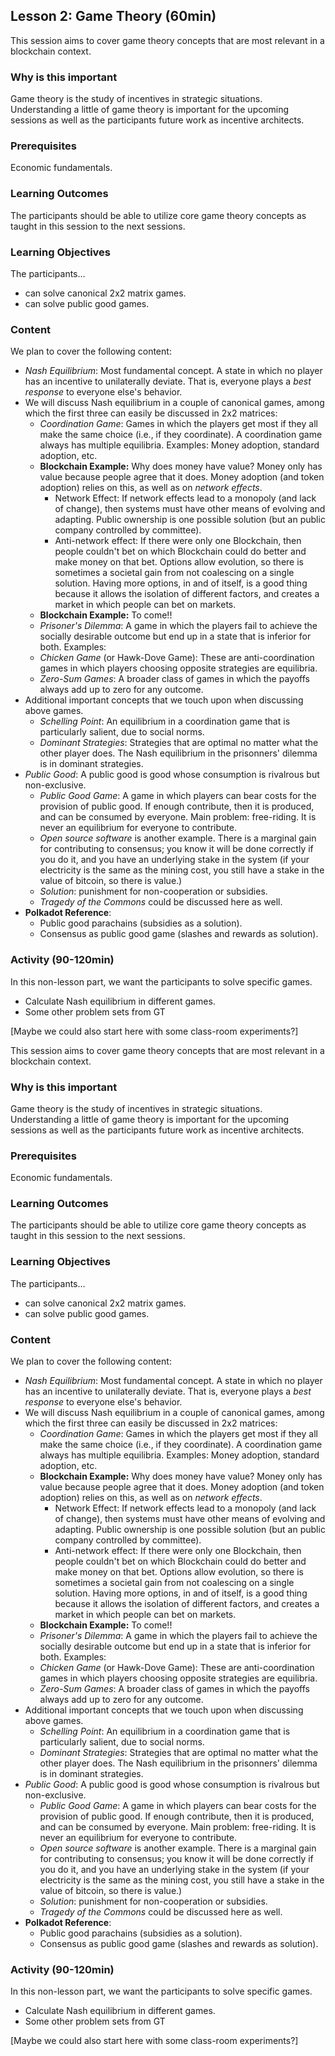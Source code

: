 ## Lesson 2: Game Theory (60min)

This session aims to cover game theory concepts that are most relevant in a blockchain context.

### Why is this important

Game theory is the study of incentives in strategic situations. Understanding a little of game theory is important for the upcoming sessions as well as the participants future work as incentive architects.

### Prerequisites

Economic fundamentals.

### Learning Outcomes

The participants should be able to utilize core game theory concepts as taught in this session to the next sessions.

### Learning Objectives

The participants...

- can solve canonical 2x2 matrix games.
- can solve public good games.

### Content

We plan to cover the following content:

- _Nash Equilibrium_: Most fundamental concept. A state in which no player has an incentive to unilaterally deviate. That is, everyone plays a _best response_ to everyone else's behavior.
- We will discuss Nash equilibrium in a couple of canonical games, among which the first three can easily be discussed in 2x2 matrices:
  - _Coordination Game_: Games in which the players get most if they all make the same choice (i.e., if they coordinate). A coordination game always has multiple equilibria. Examples: Money adoption, standard adoption, etc.
  - **Blockchain Example:** Why does money have value? Money only has value because people agree that it does. Money adoption (and token adoption) relies on this, as well as on _network effects_.
    - Network Effect: If network effects lead to a monopoly (and lack of change), then systems must have other means of evolving and adapting. Public ownership is one possible solution (but an public company controlled by committee).
    - Anti-network effect: If there were only one Blockchain, then people couldn't bet on which Blockchain could do better and make money on that bet. Options allow evolution, so there is sometimes a societal gain from not coalescing on a single solution. Having more options, in and of itself, is a good thing because it allows the isolation of different factors, and creates a market in which people can bet on markets.
  - **Blockchain Example:** To come!!
  - _Prisoner's Dilemma_: A game in which the players fail to achieve the socially desirable outcome but end up in a state that is inferior for both. Examples:
  - _Chicken Game_ (or Hawk-Dove Game): These are anti-coordination games in which players choosing opposite strategies are equilibria.
  - _Zero-Sum Games_: A broader class of games in which the payoffs always add up to zero for any outcome.
- Additional important concepts that we touch upon when discussing above games.
  - _Schelling Point_: An equilibrium in a coordination game that is particularly salient, due to social norms.
  - _Dominant Strategies_: Strategies that are optimal no matter what the other player does. The Nash equilibrium in the prisonners' dilemma is in dominant strategies.
- _Public Good_: A public good is good whose consumption is rivalrous but non-exclusive.
  - _Public Good Game_: A game in which players can bear costs for the provision of public good. If enough contribute, then it is produced, and can be consumed by everyone. Main problem: free-riding. It is never an equilibrium for everyone to contribute.
  - _Open source software_ is another example. There is a marginal gain for contributing to consensus; you know it will be done correctly if you do it, and you have an underlying stake in the system (if your electricity is the same as the mining cost, you still have a stake in the value of bitcoin, so there is value.)
  - _Solution_: punishment for non-cooperation or subsidies.
  - _Tragedy of the Commons_ could be discussed here as well.
- **Polkadot Reference**:
  - Public good parachains (subsidies as a solution).
  - Consensus as public good game (slashes and rewards as solution).

### Activity (90-120min)

In this non-lesson part, we want the participants to solve specific games.

- Calculate Nash equilibrium in different games.
- Some other problem sets from GT

[Maybe we could also start here with some class-room experiments?]

This session aims to cover game theory concepts that are most relevant in a blockchain context.

### Why is this important

Game theory is the study of incentives in strategic situations. Understanding a little of game theory is important for the upcoming sessions as well as the participants future work as incentive architects.

### Prerequisites

Economic fundamentals.

### Learning Outcomes

The participants should be able to utilize core game theory concepts as taught in this session to the next sessions.

### Learning Objectives

The participants...

- can solve canonical 2x2 matrix games.
- can solve public good games.

### Content

We plan to cover the following content:

- _Nash Equilibrium_: Most fundamental concept. A state in which no player has an incentive to unilaterally deviate. That is, everyone plays a _best response_ to everyone else's behavior.
- We will discuss Nash equilibrium in a couple of canonical games, among which the first three can easily be discussed in 2x2 matrices:
  - _Coordination Game_: Games in which the players get most if they all make the same choice (i.e., if they coordinate). A coordination game always has multiple equilibria. Examples: Money adoption, standard adoption, etc.
  - **Blockchain Example:** Why does money have value? Money only has value because people agree that it does. Money adoption (and token adoption) relies on this, as well as on _network effects_.
    - Network Effect: If network effects lead to a monopoly (and lack of change), then systems must have other means of evolving and adapting. Public ownership is one possible solution (but an public company controlled by committee).
    - Anti-network effect: If there were only one Blockchain, then people couldn't bet on which Blockchain could do better and make money on that bet. Options allow evolution, so there is sometimes a societal gain from not coalescing on a single solution. Having more options, in and of itself, is a good thing because it allows the isolation of different factors, and creates a market in which people can bet on markets.
  - **Blockchain Example:** To come!!
  - _Prisoner's Dilemma_: A game in which the players fail to achieve the socially desirable outcome but end up in a state that is inferior for both. Examples:
  - _Chicken Game_ (or Hawk-Dove Game): These are anti-coordination games in which players choosing opposite strategies are equilibria.
  - _Zero-Sum Games_: A broader class of games in which the payoffs always add up to zero for any outcome.
- Additional important concepts that we touch upon when discussing above games.
  - _Schelling Point_: An equilibrium in a coordination game that is particularly salient, due to social norms.
  - _Dominant Strategies_: Strategies that are optimal no matter what the other player does. The Nash equilibrium in the prisonners' dilemma is in dominant strategies.
- _Public Good_: A public good is good whose consumption is rivalrous but non-exclusive.
  - _Public Good Game_: A game in which players can bear costs for the provision of public good. If enough contribute, then it is produced, and can be consumed by everyone. Main problem: free-riding. It is never an equilibrium for everyone to contribute.
  - _Open source software_ is another example. There is a marginal gain for contributing to consensus; you know it will be done correctly if you do it, and you have an underlying stake in the system (if your electricity is the same as the mining cost, you still have a stake in the value of bitcoin, so there is value.)
  - _Solution_: punishment for non-cooperation or subsidies.
  - _Tragedy of the Commons_ could be discussed here as well.
- **Polkadot Reference**:
  - Public good parachains (subsidies as a solution).
  - Consensus as public good game (slashes and rewards as solution).

### Activity (90-120min)

In this non-lesson part, we want the participants to solve specific games.

- Calculate Nash equilibrium in different games.
- Some other problem sets from GT

[Maybe we could also start here with some class-room experiments?]
